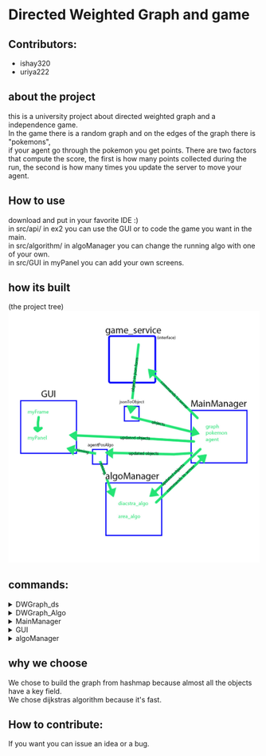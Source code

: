 # Directed Weighted Graph and game

## Contributors:
* ishay320
* uriya222

## about the project
this is a university project about directed weighted graph and a independence game.  
In the game there is a random graph and on the edges of the graph there is "pokemons",  
 if your agent go through the pokemon you get points.
There are two factors that compute the score, the first is how many points collected during the run, 
 the second is how many times you update the server to move your agent.  

## How to use
download and put in your favorite IDE :)  
in src/api/ in ex2 you can use the GUI or to code the game you want in the main.  
in src/algorithm/ in algoManager you can change the running algo with one of your own.  
in src/GUI in myPanel you can add your own screens.

## how its built
 (the project tree)  
![project tree](/gameAssets/project_tree.jpg)

## commands:
<details>
  <summary>DWGraph_ds</summary>
  
  ```java
DWGraph_DS(directed_weighted_graph graph_ds); //copy constructor
DWGraph_DS();//constuctor
node_data getNode(int key);//return the node_data by the node_id, null if none
edge_data getEdge(int src, int dest); //returns the data of the edge (src,dest), null if none
void addNode(node_data n); //adds a new node to the graph with the given node_data
void connect(int src, int dest, double w); //Connects an edge with weight w between node src to node dest
Collection<node_data> getV(); //returns a pointer (shallow copy) for the collection representing all the nodes in the graph
Collection<edge_data> getE(int node_id); //method returns a pointer (shallow copy) for the collection representing all the edges getting out of the given node (all the edges starting (source) at the given node)
node_data removeNode(int key); //Deletes the node (with the given ID) from the graph
edge_data removeEdge(int src, int dest); //Deletes the edge from the graph
int nodeSize(); // returns the number of vertices (nodes) in the graph
int edgeSize(); // returns the number of edges
int getMC(); // returns the Modify Count 
boolean equals(Object o); //return if equals

  ```
  </details>

  <details>
 
   <summary>DWGraph_Algo</summary>
   
   ```java
 DWGraph_Algo();//constuctor
 void init(directed_weighted_graph g); //init the graph on which this set of algorithms operates on
 directed_weighted_graph getGraph(); //return the underlying graph of which this class works
 directed_weighted_graph copy(); //compute a deep copy of this weighted graph
 boolean isConnected(); //returns true if and only if there is a valid path from each node to each other node
 double shortestPathDist(int src, int dest); //returns the length of the shortest path between src to dest
 List<node_data> shortestPath(int src, int dest); //returns the the shortest path between src to dest - as an ordered List of nodes
 boolean save(String file); //saves this weighted directed graph to the given file name in JSON format using GSON
 boolean load(String file); //This method load a graph to this graph algorithm from a file
 boolean equals(Object o); //return if equals
   ```
 </details>
 
  <details>
 
   <summary>MainManager</summary>
   
   ```java
MainManager();//empty constructor for integration
MainManager(int scenario); //constructor by level
MainManager(game_service game); //constructor by pointer to game
boolean startup(int level); //startup command for integration
gameInfoInterface getGameInfo(); //return the game info object
boolean addAgent(int start_node); //adding agent to the list of agent, and to the server
HashMap<Integer,AgentsInterface> getAgentList(); //return Hashmap of the agents
List<PokemonInterface> getPokemonList(); //return list with all the pokemons
String getServerGameInfo(); //return the server info
directed_weighted_graph getGraph(); //return the graph
void ConvertGeoToEdge(); //convert all location in the list of pokemons to edge data
long chooseNextEdge(int id, int next_node); //this method choose the next destination to to the agents
game_service getGame(); //return game_service object of the server
long timeToEnd(); //return time to end of the game
long lastMove(int id); //return the time of the choose next edge of the given agent
long getLast_move(); //return the time of the choose next edge of the server
void move(); //this method telling the server to make a move and update the client
long getLast_update(); //return the last update to the client by move command 
long startGame(); //start the game command to the server return the time started
long StopGame(); //stop the game
boolean isRunning(); //return if running
boolean login(long id); //send the server the id

   ```
 </details>

  <details>
 
   <summary>GUI</summary>
   
   ```java
GUI(); //constructor that start the GUI main screen without starting the game but GUI start it with menu
GUI(MainManager main); //constructor that start the GUI of the game(the graph and the agents) without the GUI main menu
GUI(MainManager main, int refreshRateInMillis ); // same but you can choose refresh rate
   ```
 </details>
 
   <details>

<summary>algoManager</summary>
    
```java
area_algo(MainManager main); // a private method built for fitting scenarios 11,20,23 the best
diacstra_algo(MainManager main);  //a private method built for the rest of the scenarios(but could be used at all levels)
random_algo(MainManager main); //random algo (not in use)
```
</details>
 
## why we choose
We chose to build the graph from hashmap because almost all the objects
 have a key field.  
We chose dijkstras algorithm because it's fast.


## How to contribute:
 If you want you can issue an idea or a bug. 
